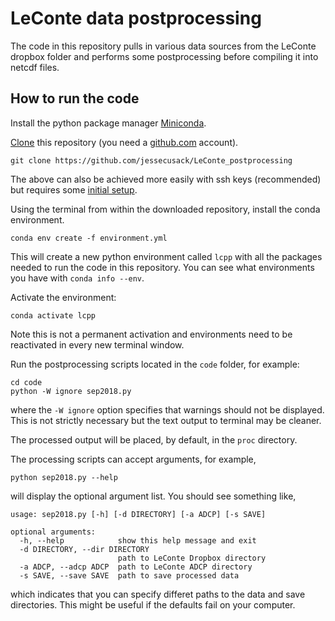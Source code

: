 # LeConte data postprocessing

The code in this repository pulls in various data sources from the LeConte
dropbox folder and performs some postprocessing before compiling it into 
netcdf files. 

## How to run the code

Install the python package manager [Miniconda](https://docs.conda.io/en/latest/miniconda.html).


[Clone](https://git-scm.com/book/en/v2/Git-Basics-Getting-a-Git-Repository) this repository (you need a [github.com](github.com) account).
```
git clone https://github.com/jessecusack/LeConte_postprocessing
```
The above can also be achieved more easily with ssh keys (recommended) but requires some [initial setup](https://jdblischak.github.io/2014-09-18-chicago/novice/git/05-sshkeys.html). 

Using the terminal from within the downloaded repository, install the conda environment.
```
conda env create -f environment.yml
```
This will create a new python environment called `lcpp` with all the packages needed to run the code in this repository. You can see what environments you have with `conda info --env`.

Activate the environment: 
```
conda activate lcpp
```
Note this is not a permanent activation and environments need to be reactivated in every new terminal window.

Run the postprocessing scripts located in the `code` folder, for example:
```
cd code
python -W ignore sep2018.py
```

where the `-W ignore` option specifies that warnings should not be displayed. This is not strictly necessary but the text output to terminal may be cleaner.

The processed output will be placed, by default, in the `proc` directory. 

The processing scripts can accept arguments, for example,
```
python sep2018.py --help
```
will display the optional argument list. You should see something like,
```
usage: sep2018.py [-h] [-d DIRECTORY] [-a ADCP] [-s SAVE]

optional arguments:
  -h, --help            show this help message and exit
  -d DIRECTORY, --dir DIRECTORY
                        path to LeConte Dropbox directory
  -a ADCP, --adcp ADCP  path to LeConte ADCP directory
  -s SAVE, --save SAVE  path to save processed data
```
which indicates that you can specify differet paths to the data and save directories. This might be useful if the defaults fail on your computer. 

<!-- ## How to develop the code

Install the development environment `conda env create -f environment_dev.yml` and look in the `tests` folder. -->